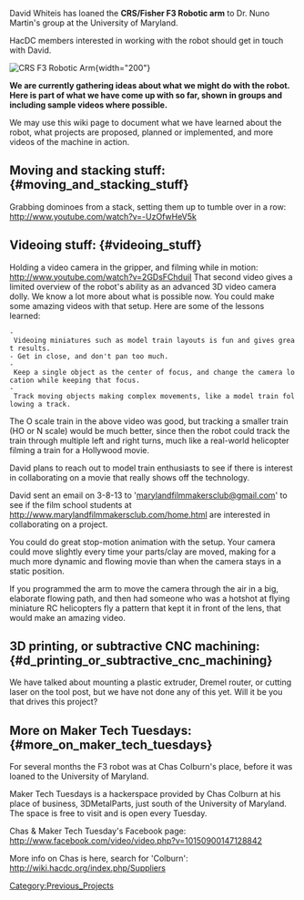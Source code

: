 David Whiteis has loaned the **CRS/Fisher F3 Robotic arm** to Dr. Nuno
Martin's group at the University of Maryland.

HacDC members interested in working with the robot should get in touch
with David.

![CRS F3 Robotic
Arm](f3-robot-drawing-edited.jpg "CRS F3 Robotic Arm"){width="200"}

**We are currently gathering ideas about what we might do with the
robot. Here is part of what we have come up with so far, shown in groups
and including sample videos where possible.**

We may use this wiki page to document what we have learned about the
robot, what projects are proposed, planned or implemented, and more
videos of the machine in action.

## Moving and stacking stuff: {#moving_and_stacking_stuff}

Grabbing dominoes from a stack, setting them up to tumble over in a row:
<http://www.youtube.com/watch?v=-UzOfwHeV5k>

## Videoing stuff: {#videoing_stuff}

Holding a video camera in the gripper, and filming while in motion:
<http://www.youtube.com/watch?v=2GDsFChduiI> That second video gives a
limited overview of the robot's ability as an advanced 3D video camera
dolly. We know a lot more about what is possible now. You could make
some amazing videos with that setup. Here are some of the lessons
learned:

`- Videoing miniatures such as model train layouts is fun and gives great results.`\
`- Get in close, and don't pan too much. `\
`- Keep a single object as the center of focus, and change the camera location while keeping that focus.`\
`- Track moving objects making complex movements, like a model train following a track.`

The O scale train in the above video was good, but tracking a smaller
train (HO or N scale) would be much better, since then the robot could
track the train through multiple left and right turns, much like a
real-world helicopter filming a train for a Hollywood movie.

David plans to reach out to model train enthusiasts to see if there is
interest in collaborating on a movie that really shows off the
technology.

David sent an email on 3-8-13 to 'marylandfilmmakersclub@gmail.com' to
see if the film school students at
<http://www.marylandfilmmakersclub.com/home.html> are interested in
collaborating on a project.

You could do great stop-motion animation with the setup. Your camera
could move slightly every time your parts/clay are moved, making for a
much more dynamic and flowing movie than when the camera stays in a
static position.

If you programmed the arm to move the camera through the air in a big,
elaborate flowing path, and then had someone who was a hotshot at flying
miniature RC helicopters fly a pattern that kept it in front of the
lens, that would make an amazing video.

## 3D printing, or subtractive CNC machining: {#d_printing_or_subtractive_cnc_machining}

We have talked about mounting a plastic extruder, Dremel router, or
cutting laser on the tool post, but we have not done any of this yet.
Will it be you that drives this project?

## More on Maker Tech Tuesdays: {#more_on_maker_tech_tuesdays}

For several months the F3 robot was at Chas Colburn's place, before it
was loaned to the University of Maryland.

Maker Tech Tuesdays is a hackerspace provided by Chas Colburn at his
place of business, 3DMetalParts, just south of the University of
Maryland. The space is free to visit and is open every Tuesday.

Chas & Maker Tech Tuesday's Facebook page:
<http://www.facebook.com/video/video.php?v=10150900147128842>

More info on Chas is here, search for 'Colburn':
<http://wiki.hacdc.org/index.php/Suppliers>

[Category:Previous_Projects](Category:Previous_Projects)
